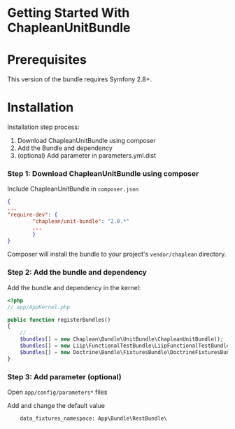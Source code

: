 Getting Started With ChapleanUnitBundle
=======================================

# Prerequisites

This version of the bundle requires Symfony 2.8+.

# Installation

Installation step process:

1. Download ChapleanUnitBundle using composer
1. Add the Bundle and dependency
1. (optional) Add parameter in parameters.yml.dist

### Step 1: Download ChapleanUnitBundle using composer

Include ChapleanUnitBundle in `composer.json`

``` json
{
...
"require-dev": {
        "chaplean/unit-bundle": "2.0.*"
        ...
        }
}
```

Composer will install the bundle to your project's `vendor/chaplean` directory.

### Step 2: Add the bundle and dependency

Add the bundle and dependency in the kernel:

``` php
<?php
// app/AppKernel.php

public function registerBundles()
{
    // ...
    $bundles[] = new Chaplean\Bundle\UnitBundle\ChapleanUnitBundle();
    $bundles[] = new Liip\FunctionalTestBundle\LiipFunctionalTestBundle();
    $bundles[] = new Doctrine\Bundle\FixturesBundle\DoctrineFixturesBundle();
}
```

### Step 3: Add parameter (optional)

Open `app/config/parameters*` files

Add and change the default value

```
    data_fixtures_namespace: App\Bundle\RestBundle\
```
